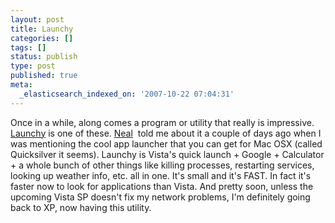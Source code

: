 ```yaml
---
layout: post
title: Launchy
categories: []
tags: []
status: publish
type: post
published: true
meta:
  _elasticsearch_indexed_on: '2007-10-22 07:04:31'
---
```

<p>Once in a while, along comes a program or utility that really is impressive. <a href="http://www.launchy.net/">Launchy</a> is one of these. <a href="http://www.nealford.com">Neal</a>&#160; told me about it a couple of days ago when I was mentioning the cool app launcher that you can get for Mac OSX (called Quicksilver it seems). Launchy is Vista's quick launch + Google + Calculator + a whole bunch of other things like killing processes, restarting services, looking up weather info, etc. all in one. It's small and it's FAST. In fact it's faster now to look for applications than Vista. And pretty soon, unless the upcoming Vista SP doesn't fix my network problems, I'm definitely going back to XP, now having this utility. </p>
